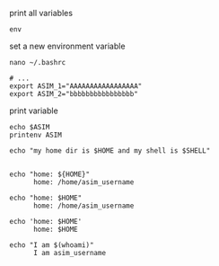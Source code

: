 print all variables
```shell
env
```


set a new environment variable
```shell
nano ~/.bashrc

# ...
export ASIM_1="AAAAAAAAAAAAAAAAA"
export ASIM_2="bbbbbbbbbbbbbbbb"
```


print variable
```shell
echo $ASIM
printenv ASIM

echo "my home dir is $HOME and my shell is $SHELL"


echo "home: ${HOME}"
      home: /home/asim_username

echo "home: $HOME"
      home: /home/asim_username

echo 'home: $HOME'
      home: $HOME

echo "I am $(whoami)"
      I am asim_username
```
